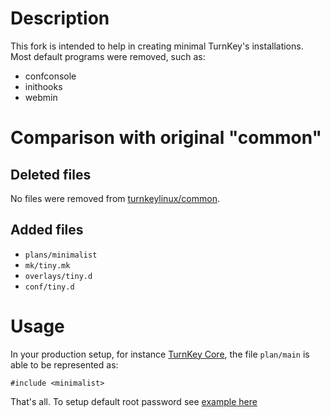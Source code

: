 # Description #

This fork is intended to help in creating minimal TurnKey's installations.
Most default programs were removed, such as:

* confconsole
* inithooks
* webmin

# Comparison with original "common" #

## Deleted files ##

No files were removed from [turnkeylinux/common](https://github.com/turnkeylinux/common).

## Added files ##

* <code>plans/minimalist</code>
* <code>mk/tiny.mk</code>
* <code>overlays/tiny.d</code>
* <code>conf/tiny.d</code>

# Usage

In your production setup, for instance [TurnKey Core](https://github.com/turnkeylinux-apps/core),
the file <code>plan/main</code> is able to be represented as:

```
#include <minimalist>

```

That's all. To setup default root password see
[example here](https://github.com/gh0stwizard/turnkey-tiny/blob/master/conf.d/rootpasswd)


